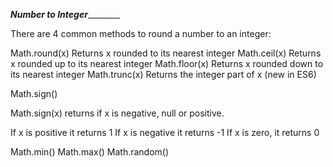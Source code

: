 
_____________________________________________________Number to Integer_____________________________________________________________

There are 4 common methods to round a number to an integer:

Math.round(x)	Returns x rounded to its nearest integer
Math.ceil(x)	Returns x rounded up to its nearest integer
Math.floor(x)	Returns x rounded down to its nearest integer
Math.trunc(x)	Returns the integer part of x (new in ES6)

Math.sign()

Math.sign(x) returns if x is negative, null or positive.

If x is positive it returns 1
If x is negative it returns -1
If x is zero, it returns 0

Math.min()
Math.max()
Math.random()
